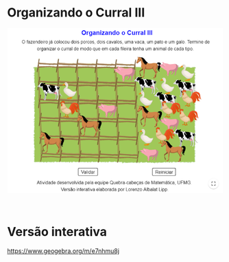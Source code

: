 # Organizando o Curral III

![](preview.png)

<br>

# Versão interativa

https://www.geogebra.org/m/e7nhmu8j